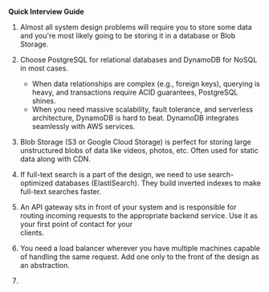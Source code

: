 **Quick Interview Guide**

1. Almost all system design problems will require you to store some data and you're most likely going to be storing it in a database or Blob Storage.
  
2. Choose PostgreSQL for relational databases and DynamoDB for NoSQL in most cases.
    - When data relationships are complex (e.g., foreign keys), querying is heavy, and transactions require ACID guarantees, PostgreSQL shines.
    - When you need massive scalability, fault tolerance, and serverless architecture, DynamoDB is hard to beat. DynamoDB integrates seamlessly with AWS services.
       
3. Blob Storage (S3 or Google Cloud Storage) is perfect for storing large unstructured blobs of data like videos, photos, etc. Often used for static data along with CDN.

4. If full-text search is a part of the design, we need to use search-optimized databases (ElastiSearch). They build inverted indexes to make full-text searches faster.

5. An API gateway sits in front of your system and is responsible for routing incoming requests to the appropriate backend service. Use it as your first point of contact for your     
   clients.
   
6. You need a load balancer wherever you have multiple machines capable of handling the same request. Add one only to the front of the design as an abstraction.

7. 
